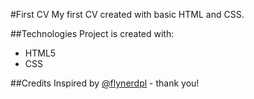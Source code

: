 #First CV
My first CV created with basic HTML and CSS. 

##Technologies
Project is created with:
* HTML5
* CSS

##Credits
Inspired by [@flynerdpl](https://www.flynerd.pl/) - thank you!

